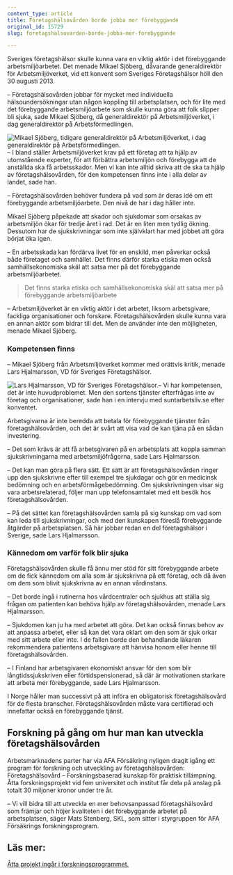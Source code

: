 ```yaml
---
content_type: article
title: Företagshälsovården borde jobba mer förebyggande
original_id: 15729
slug: foretagshalsovarden-borde-jobba-mer-forebyggande

---
```


Sveriges företagshälsor skulle kunna vara en viktig aktör i det förebyggande arbetsmiljöarbetet. Det menade Mikael Sjöberg, dåvarande generaldirektör för Arbetsmiljöverket, vid ett konvent som Sveriges Företagshälsor höll den 30 augusti 2013.

– Företagshälsovården jobbar för mycket med individuella hälsoundersökningar utan någon koppling till arbetsplatsen, och för lite med det förebyggande arbetsmiljöarbete som skulle kunna göra att folk slipper bli sjuka, sade Mikael Sjöberg, då generaldirektör på Arbetsmiljöverket, i dag generaldirektör på Arbetsförmedlingen.

![Mikael Sjöberg, tidigare generaldirektör på Arbetsmiljöverket, i dag generaldirektör på Arbetsförmedlingen.](https://www.suntarbetsliv.se/wp-content/uploads/2013/09/mikael_sjoberg_160x205-ab-1.jpg "Mikael Sjöberg, tidigare generaldirektör på Arbetsmiljöverket, i dag generaldirektör på Arbetsförmedlingen.")– I bland ställer Arbetsmiljöverket krav på ett företag att ta hjälp av utomstående experter, för att förbättra arbetsmiljön och förebygga att de anställda ska få arbetsskador. Men vi kan inte alltid skriva att de ska ta hjälp av företagshälsovården, för den kompetensen finns inte i alla delar av landet, sade han.

– Företagshälsovården behöver fundera på vad som är deras idé om ett förebyggande arbetsmiljöarbete. Den nivå de har i dag håller inte.

Mikael Sjöberg påpekade att skador och sjukdomar som orsakas av arbetsmiljön ökar för tredje året i rad. Det är en liten men tydlig ökning. Dessutom har de sjukskrivningar som inte självklart har med jobbet att göra börjat öka igen.

– En arbetsskada kan fördärva livet för en enskild, men påverkar också både företaget och samhället. Det finns därför starka etiska men också samhällsekonomiska skäl att satsa mer på det förebyggande arbetsmiljöarbetet.

> Det finns starka etiska och samhällsekonomiska skäl att satsa mer på förebyggande arbetsmiljöarbete

– Arbetsmiljöverket är en viktig aktör i det arbetet, liksom arbetsgivare, fackliga organisationer och forskare. Företagshälsovården skulle kunna vara en annan aktör som bidrar till det. Men de använder inte den möjligheten, menade Mikael Sjöberg.

### Kompetensen finns

– Mikael Sjöberg från Arbetsmiljöverket kommer med orättvis kritik, menade Lars Hjalmarsson, VD för Sveriges Företagshälsor.

![Lars Hjalmarsson, VD för Sveriges Företagshälsor.](https://www.suntarbetsliv.se/wp-content/uploads/2013/09/lars-hjalmarsson-160x205-ab-1.jpg "Lars Hjalmarsson, VD för Sveriges Företagshälsor.")– Vi har kompetensen, det är inte huvudproblemet. Men den sortens tjänster efterfrågas inte av företag och organisationer, sade han i en intervju med suntarbetsliv.se efter konventet.

Arbetsgivarna är inte beredda att betala för förebyggande tjänster från företagshälsovården, och det är svårt att visa vad de kan tjäna på en sådan investering.

– Det som krävs är att få arbetsgivaren på en arbetsplats att koppla samman sjukskrivningarna med arbetsmiljöfrågorna, sade Lars Hjalmarsson.

– Det kan man göra på flera sätt. Ett sätt är att företagshälsovården ringer upp den sjukskrivne efter till exempel tre sjukdagar och gör en medicinsk bedömning och en arbetsförmågebedömning. Om sjukskrivningen visar sig vara arbetsrelaterad, följer man upp telefonsamtalet med ett besök hos företagshälsovården.

– På det sättet kan företagshälsovården samla på sig kunskap om vad som kan leda till sjukskrivningar, och med den kunskapen föreslå förebyggande åtgärder på arbetsplatsen. Så här jobbar redan en del företagshälsor i Sverige, sade Lars Hjalmarsson.

### Kännedom om varför folk blir sjuka

Företagshälsovården skulle få ännu mer stöd för sitt förebyggande arbete om de fick kännedom om alla som är sjukskrivna på ett företag, och då även om dem som blivit sjukskrivna av en annan vårdinstans.

– Det borde ingå i rutinerna hos vårdcentraler och sjukhus att ställa sig frågan om patienten kan behöva hjälp av företagshälsovården, menade Lars Hjalmarsson.

– Sjukdomen kan ju ha med arbetet att göra. Det kan också finnas behov av att anpassa arbetet, eller så kan det vara oklart om den som är sjuk orkar med sitt arbete eller inte. I de fallen borde den behandlande läkaren rekommendera patientens arbetsgivare att hänvisa honom eller henne till företagshälsovården.

– I Finland har arbetsgivaren ekonomiskt ansvar för den som blir långtidssjukskriven eller förtidspensionerad, så där är motivationen starkare att arbeta mer förebyggande, sade Lars Hjalmarsson.

I Norge håller man successivt på att införa en obligatorisk företagshälsovård för de flesta branscher. Företagshälsovården måste vara certifierad och innefattar också en förebyggande tjänst.

Forskning på gång om hur man kan utveckla företagshälsovården
-------------------------------------------------------------

Arbetsmarknadens parter har via AFA Försäkring nyligen dragit igång ett program för forskning och utveckling av företagshälsovården: Företagshälsovård – Forskningsbaserad kunskap för praktisk tillämpning. Åtta forskningsprojekt vid fem universitet och institut får dela på anslag på totalt 30 miljoner kronor under tre år.

– Vi vill bidra till att utveckla en mer behovsanpassad företagshälsovård som främjar och höjer kvaliteten i det förebyggande arbetet på arbetsplatsen, säger Mats Stenberg, SKL, som sitter i styrgruppen för AFA Försäkrings forskningsprogram.

Läs mer:
--------

[Åtta projekt ingår i forskningsprogrammet.](https://www.suntarbetsliv.se/forskning/systematiskt-arbetsmiljoarbete/foretagshalsovarden-i-fokus-for-nytt-forskningsprogram/ "Åtta projekt ingår i forskningsprogrammet.")

